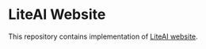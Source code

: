 # LiteAI Website

This repository contains implementation of [LiteAI website](https://www.liteai.org).
